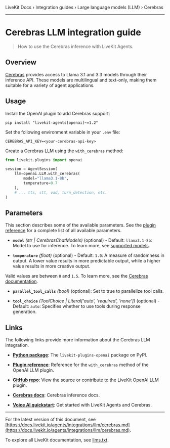 LiveKit Docs › Integration guides › Large language models (LLM) › Cerebras

---

# Cerebras LLM integration guide

> How to use the Cerebras inference with LiveKit Agents.

## Overview

[Cerebras](https://www.cerebras.net/) provides access to Llama 3.1 and 3.3 models through their inference API. These models are multilingual and text-only, making them suitable for a variety of agent applications.

## Usage

Install the OpenAI plugin to add Cerebras support:

```shell
pip install "livekit-agents[openai]~=1.2"

```

Set the following environment variable in your `.env` file:

```shell
CEREBRAS_API_KEY=<your-cerebras-api-key>

```

Create a Cerebras LLM using the `with_cerebras` method:

```python
from livekit.plugins import openai

session = AgentSession(
    llm=openai.LLM.with_cerebras(
        model="llama3.1-8b",
        temperature=0.7
    ),
    # ... tts, stt, vad, turn_detection, etc.
)

```

## Parameters

This section describes some of the available parameters. See the [plugin reference](https://docs.livekit.io/reference/python/v1/livekit/plugins/openai/index.html.md#livekit.plugins.openai.LLM.with_cerebras) for a complete list of all available parameters.

- **`model`** _(str | CerebrasChatModels)_ (optional) - Default: `llama3.1-8b`: Model to use for inference. To learn more, see [supported models](https://inference-docs.cerebras.ai/api-reference/chat-completions#param-model).

- **`temperature`** _(float)_ (optional) - Default: `1.0`: A measure of randomness in output. A lower value results in more predictable output, while a higher value results in more creative output.

Valid values are between `0` and `1.5`. To learn more, see the [Cerebras documentation](https://inference-docs.cerebras.ai/api-reference/chat-completions#param-temperature).

- **`parallel_tool_calls`** _(bool)_ (optional): Set to true to parallelize tool calls.

- **`tool_choice`** _(ToolChoice | Literal['auto', 'required', 'none'])_ (optional) - Default: `auto`: Specifies whether to use tools during response generation.

## Links

The following links provide more information about the Cerebras LLM integration.

- **[Python package](https://pypi.org/project/livekit-plugins-openai/)**: The `livekit-plugins-openai` package on PyPI.

- **[Plugin reference](https://docs.livekit.run/reference/python/v1/livekit/plugins/openai/index.html#livekit.plugins.openai.LLM.with_cerebras)**: Reference for the `with_cerebras` method of the OpenAI LLM plugin.

- **[GitHub repo](https://github.com/livekit/agents/tree/main/livekit-plugins/livekit-plugins-openai)**: View the source or contribute to the LiveKit OpenAI LLM plugin.

- **[Cerebras docs](https://inference-docs.cerebras.ai/)**: Cerebras inference docs.

- **[Voice AI quickstart](https://docs.livekit.io/agents/start/voice-ai.md)**: Get started with LiveKit Agents and Cerebras.

---


For the latest version of this document, see [https://docs.livekit.io/agents/integrations/llm/cerebras.md](https://docs.livekit.io/agents/integrations/llm/cerebras.md).

To explore all LiveKit documentation, see [llms.txt](https://docs.livekit.io/llms.txt).